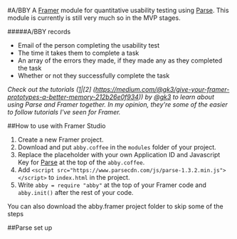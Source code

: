 #A/BBY
A [Framer](http://framerjs.com) module for quantitative usability testing using [Parse](http://parse.com). This module is currently is still very much so in the MVP stages.

#####A/BBY records
* Email of the person completing the usability test
* The time it takes them to complete a task
* An array of the errors they made, if they made any as they completed the task
* Whether or not they successfully complete the task

*Check out the tutorials ([1](https://medium.com/@gk3/using-parse-to-power-up-your-framer-prototypes-88cb87009d00)|[2] (https://medium.com/@gk3/give-your-framer-prototypes-a-better-memory-212b26e0f934)) by [@gk3](https://twitter.com/gk3) to learn about using Parse and Framer together. In my opinion, they're some of the easier to follow tutorials I've seen for Framer.*

##How to use with Framer Studio
1. Create a new Framer project.
2. Download and put `abby.coffee` in the `modules` folder of your project.
3. Replace the placeholder with your own Application ID and Javascript Key for [Parse](http://parse.com) at the top of the `abby.coffee`.
4. Add `<script src="https://www.parsecdn.com/js/parse-1.3.2.min.js"></script>` to `index.html` in the project.
5. Write `abby = require "abby"` at the top of your Framer code and `abby.init()` after the rest of your code.

You can also download the abby.framer project folder to skip some of the steps

##Parse set up



